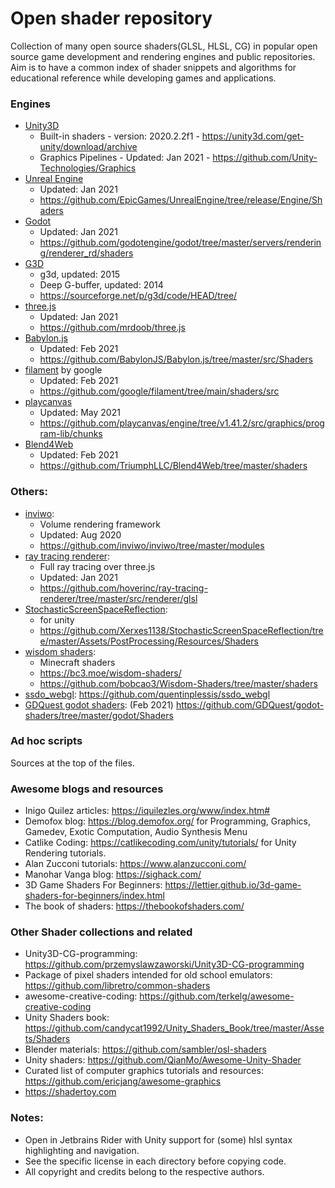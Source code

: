 # Open shader repository
Collection of many open source shaders(GLSL, HLSL, CG) in popular open source game development and rendering engines and public repositories. 
Aim is to have a common index of shader snippets and algorithms for educational reference while developing games and applications.

### Engines
* [Unity3D](Engines/Unity)
  - Built-in shaders - version: 2020.2.2f1 - https://unity3d.com/get-unity/download/archive
  - Graphics Pipelines - Updated: Jan 2021 - https://github.com/Unity-Technologies/Graphics
* [Unreal Engine](Engines/Unreal)
    - Updated: Jan 2021
    - https://github.com/EpicGames/UnrealEngine/tree/release/Engine/Shaders
* [Godot](Engines/godot)
    - Updated: Jan 2021
    - https://github.com/godotengine/godot/tree/master/servers/rendering/renderer_rd/shaders
* [G3D](Engines/G3D)
  - g3d, updated: 2015
  - Deep G-buffer, updated: 2014
  - https://sourceforge.net/p/g3d/code/HEAD/tree/
* [three.js](Engines/threejs)
  - Updated: Jan 2021
  - https://github.com/mrdoob/three.js
* [Babylon.js](Engines/babylonjs)
  - Updated: Feb 2021
  - https://github.com/BabylonJS/Babylon.js/tree/master/src/Shaders
* [filament](Engines/babylonjs) by google
  - Updated: Feb 2021
  - https://github.com/google/filament/tree/main/shaders/src
* [playcanvas](Engines/playcanvas)
  - Updated: May 2021
  - https://github.com/playcanvas/engine/tree/v1.41.2/src/graphics/program-lib/chunks
* [Blend4Web](Engines/Blend4Web) 
  - Updated: Feb 2021
  - https://github.com/TriumphLLC/Blend4Web/tree/master/shaders

### Others:
* [inviwo](Others/inviwo): 
  - Volume rendering framework
  - Updated: Aug 2020
  - https://github.com/inviwo/inviwo/tree/master/modules
* [ray tracing renderer](Others/ray_tracing_renderer_three): 
  - Full ray tracing over three.js
  - Updated: Jan 2021
  - https://github.com/hoverinc/ray-tracing-renderer/tree/master/src/renderer/glsl
* [StochasticScreenSpaceReflection](Others/StochasticScreenSpaceReflection):
  - for unity
  - https://github.com/Xerxes1138/StochasticScreenSpaceReflection/tree/master/Assets/PostProcessing/Resources/Shaders
* [wisdom shaders](Others/wisdom):
  - Minecraft shaders
  - https://bc3.moe/wisdom-shaders/
  - https://github.com/bobcao3/Wisdom-Shaders/tree/master/shaders
* [ssdo_webgl](Others/ssdo_webgl): https://github.com/quentinplessis/ssdo_webgl
* [GDQuest godot shaders](Others/GDQuest_godot): (Feb 2021) https://github.com/GDQuest/godot-shaders/tree/master/godot/Shaders

### Ad hoc scripts
Sources at the top of the files.

### Awesome blogs and resources
* Inigo Quilez articles: https://iquilezles.org/www/index.htm#
* Demofox blog: https://blog.demofox.org/ for Programming, Graphics, Gamedev, Exotic Computation, Audio Synthesis
  Menu
* Catlike Coding: https://catlikecoding.com/unity/tutorials/ for Unity Rendering tutorials.
* Alan Zucconi tutorials: https://www.alanzucconi.com/
* Manohar Vanga blog: https://sighack.com/ 
* 3D Game Shaders For Beginners: https://lettier.github.io/3d-game-shaders-for-beginners/index.html
* The book of shaders: https://thebookofshaders.com/  

### Other Shader collections and related
* Unity3D-CG-programming: https://github.com/przemyslawzaworski/Unity3D-CG-programming
* Package of pixel shaders intended for old school emulators: https://github.com/libretro/common-shaders
* awesome-creative-coding: https://github.com/terkelg/awesome-creative-coding
* Unity Shaders book: https://github.com/candycat1992/Unity_Shaders_Book/tree/master/Assets/Shaders
* Blender materials: https://github.com/sambler/osl-shaders
* Unity shaders: https://github.com/QianMo/Awesome-Unity-Shader
* Curated list of computer graphics tutorials and resources: https://github.com/ericjang/awesome-graphics
* https://shadertoy.com

### Notes: 
* Open in Jetbrains Rider with Unity support for (some) hlsl syntax highlighting and navigation.
* See the specific license in each directory before copying code.
* All copyright and credits belong to the respective authors. 
